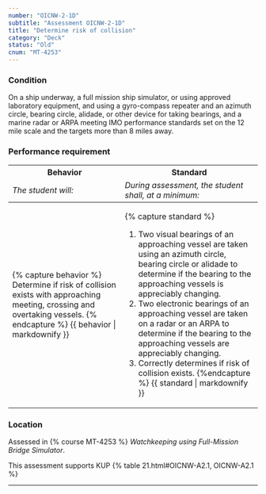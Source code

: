 ```yaml
---
number: "OICNW-2-1D"
subtitle: "Assessment OICNW-2-1D"
title: "Determine risk of collision"
category: "Deck"
status: "Old"
cnum: "MT-4253"
---
```

### Condition

On a ship underway, a full mission ship simulator, or using approved laboratory equipment, and using a gyro-compass repeater and an azimuth circle, bearing circle, alidade, or other device for taking bearings, and a marine radar or ARPA meeting IMO performance standards set on the 12 mile scale and the targets more than 8 miles away.

### Performance requirement 

<table width='100%' class='Guidelines'>
 <thead>
 <tr>
     <th class='thirty'>Behavior</th>
     <th class='seventy'>Standard</th>
 </tr>
 <tr>
     <td><em>The student will:</em></td>
     <td><em>During assessment, the student shall, at a minimum:</em></td>
 </tr>
 </thead>
 <tbody>
 

<tr><td>

{% capture behavior %}
Determine if risk of collision exists with approaching meeting, crossing and overtaking vessels.
{% endcapture %}
{{ behavior | markdownify }}

</td><td>

{% capture standard %}
1. Two visual bearings of an approaching vessel are taken using an azimuth circle, bearing circle or alidade to determine if the bearing to the approaching vessels is appreciably changing.
2. Two electronic bearings of an approaching vessel are taken on a radar or an ARPA to determine if the bearing to the approaching vessels are appreciably changing.
3. Correctly determines if risk of collision exists.
{%endcapture %}
{{ standard | markdownify }}

</td></tr>



 </tbody>
 </table>

### Location

Assessed in  {% course  MT-4253 %}  *Watchkeeping using Full-Mission Bridge Simulator*.

This assessment supports KUP {% table 21.html#OICNW-A2.1, OICNW-A2.1 %}

***

